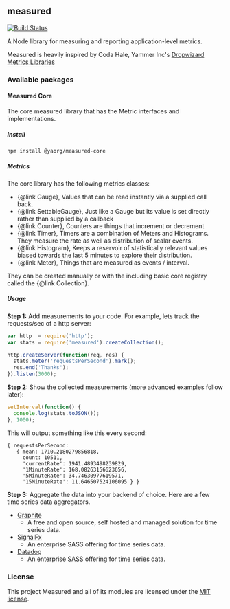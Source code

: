 ## measured

[![Build Status](https://secure.travis-ci.org/yaorg/node-measured.png)](http://travis-ci.org/yaorg/node-measured)

A Node library for measuring and reporting application-level metrics.

Measured is heavily inspired by Coda Hale, Yammer Inc's [Dropwizard Metrics Libraries](https://github.com/dropwizard/metrics) 

### Available packages

#### Measured Core

The core measured library that has the Metric interfaces and implementations.

##### Install

```
npm install @yaorg/measured-core
```

##### Metrics

The core library has the following metrics classes:

- {@link Gauge}, Values that can be read instantly via a supplied call back.
- {@link SettableGauge}, Just like a Gauge but its value is set directly rather than supplied by a callback
- {@link Counter}, Counters are things that increment or decrement
- {@link Timer}, Timers are a combination of Meters and Histograms. They measure the rate as well as distribution of scalar events.
- {@link Histogram}, Keeps a reservoir of statistically relevant values biased towards the last 5 minutes to explore their distribution.
- {@link Meter}, Things that are measured as events / interval.

They can be created manually or with the including basic core registry called the {@link Collection}.

##### Usage

**Step 1:** Add measurements to your code. For example, lets track the
requests/sec of a http server:

```js
var http  = require('http');
var stats = require('measured').createCollection();

http.createServer(function(req, res) {
  stats.meter('requestsPerSecond').mark();
  res.end('Thanks');
}).listen(3000);
```

**Step 2:** Show the collected measurements (more advanced examples follow later):

```js
setInterval(function() {
  console.log(stats.toJSON());
}, 1000);
```

This will output something like this every second:

```
{ requestsPerSecond:
   { mean: 1710.2180279856818,
     count: 10511,
     'currentRate': 1941.4893498239829,
     '1MinuteRate': 168.08263156623656,
     '5MinuteRate': 34.74630977619571,
     '15MinuteRate': 11.646507524106095 } }
```

**Step 3:** Aggregate the data into your backend of choice.
Here are a few time series data aggregators.
- [Graphite](http://graphite.wikidot.com/)
    - A free and open source, self hosted and managed solution for time series data.
- [SignalFx](https://signalfx.com/)
    - An enterprise SASS offering for time series data.
- [Datadog](https://www.datadoghq.com/)
    - An enterprise SASS offering for time series data.

### License

This project Measured and all of its modules are licensed under the [MIT license](https://github.com/yaorg/node-measured/blob/master/Makefile).
